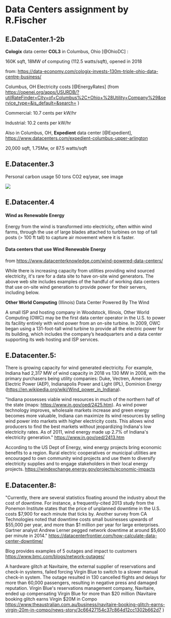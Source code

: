 # Data Centers assignment by R.Fischer

## E.DataCenter.1-2b

**Cologix** data center **COL3** in Columbus, Ohio [@OhioDC] : 

160K sqft, 18MW of computing (112.5 watts/sqft), opened in 2018

from: <https://data-economy.com/cologix-invests-130m-triple-ohio-data-centre-business/>

Columbus, OH Electricity costs [@EnergyRates] (from <https://openei.org/apps/USURDB/?utilRateFinder=City+of+Columbus%2C+Ohio+%28Utility+Company%29&service_type=&is_default=&search=>
)

Commercial: 10.7 cents per kW/hr 

Industrial: 10.2 cents per kW/hr

Also in Columbus, OH,  **Expedient** data center [@Expedient], <https://www.datacenters.com/expedient-columbus-upper-arlington>

20,000 sqft,
1.75Mw, or 87.5 watts/sqft

## E.Datacenter.3

Personal carbon usage 50 tons CO2 eq/year, see image

![](images/personalcarbon.PNG)

## E.Datacenter.4

#### Wind as Renewable Energy
Energy from the wind is transformed into electricity, often within wind farms, through the use of large blades attached to turbines on top of tall posts (> 100 ft tall) to capture air movement where it is faster.   



#### Data centers that use Wind Renewable Energy

from <https://www.datacenterknowledge.com/wind-powered-data-centers/>

While there is increasing capacity from utilities providing wind sourced electricity, it's rare for a data site to have on-site wind generators.  The above web site includes examples of the handful of working data centers that use on-site wind generation to provide power for their servers, including below.


**Other World Computing** (Illinois)
Data Center Powered By The Wind

A small lSP and hosting company in Woodstock, Illinois, Other World Computing (OWC) may be the first data center operator in the U.S. to power its facility entirely with wind power from an on-site turbine. In 2009, OWC began using a 131-foot-tall wind turbine to provide all the electric power for its building, which includes the company’s headquarters and a data center supporting its web hosting and ISP services.


## E.Datacenter.5:


There is growing capacity for wind generated electricity.
For example, Indiana had 2,317 MW of wind capacity in 2018 vs 130 MW in 2008, with the primary purchasers being utility companies: Duke, Vectren, American Electric Power (AEP), Indianapolis Power and Light (IPL), Dominion Energy (<https://en.wikipedia.org/wiki/Wind_power_in_Indiana>).

"Indiana possesses viable wind resources in much of the northern half of the state (maps: <https://www.in.gov/oed/2425.htm>).  As wind power technology improves, wholesale markets increase and green energy becomes more valuable, Indiana can maximize its wind resources by selling wind power into markets with higher electricity costs. This allows wind producers to find the best markets without jeopardizing Indiana's low electricity rates. As of 2011, wind energy made up 2.7% of Indiana's electricity generation." <https://www.in.gov/oed/2413.htm>

According to the US Dept of Energy, wind energy projects bring economic benefits to a region.  Rural electric cooperatives or municipal utilities are encouraged to own community wind projects and use them to diversify electricity supplies and to engage stakeholders in their local energy projects. <https://windexchange.energy.gov/projects/economic-impacts>

## E.Datacenter.8:

"Currently, there are several statistics floating around the industry about the cost of downtime. For instance, a frequently-cited 2013 study from the Ponemon Institute states that the price of unplanned downtime in the U.S. costs $7,900 for each minute that ticks by. Another survey from CA Technologies noted that downtime costs small businesses upwards of $55,000 per year, and more than $1 million per year for large enterprises. Gartner analyst Andrew Lerner pegged network downtime at around $5,600 per minute in 2014." <https://datacenterfrontier.com/how-calculate-data-center-downtime/>

Blog provides examples of 5 outages and impact to customers <https://www.bmc.com/blogs/network-outages/>

A hardware glitch at Navitaire, the external supplier of reservations and check-in systems, failed forcing Virgin Blue to switch to a slower manual check-in system.  The outage resulted in 130 cancelled flights and delays for more than 60,000 passengers, resulting in negative press and damaged reputation. Virgin Blue's reservations management company, Navitaire, ended up compensating Virgin Blue for more than $20 million (Navitaire booking glitch earns Virgin $20M in Compo <https://www.theaustralian.com.au/business/navitaire-booking-glitch-earns-virgin-20m-in-compo/news-story/3c66427154c37c864d12cc1302b662d7> )
 

